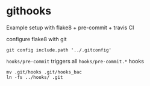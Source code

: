 # githooks
Example setup with flake8 + pre-commit + travis CI


configure flake8 with git

    git config include.path '../.gitconfig'

`hooks/pre-commit` triggers all `hooks/pre-commit.*` hooks

    mv .git/hooks .git/hooks_bac
    ln -fs ../hooks/ .git
